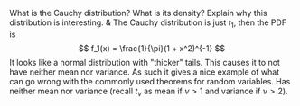 What is the Cauchy distribution? What is its density? Explain why this distribution is interesting.
&
The Cauchy distribution is just $t_1$, then the PDF is
$$
f_1(x) = \frac{1}{\pi}(1 + x^2)^{-1}
$$
It looks like a normal distribution with "thicker" tails. This causes it to not have neither mean nor variance. As such it gives a nice example of what can go wrong with the commonly used theorems for random variables.   Has neither mean nor variance (recall $t_\nu$ as mean if $\nu > 1$ and variance if $\nu > 2$).
<!--SR:!2023-05-09,2,150-->